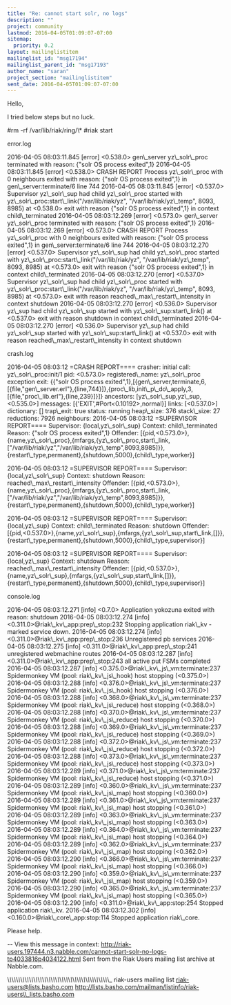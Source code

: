 ```yaml
---
title: "Re: cannot start solr, no logs"
description: ""
project: community
lastmod: 2016-04-05T01:09:07-07:00
sitemap:
  priority: 0.2
layout: mailinglistitem
mailinglist_id: "msg17194"
mailinglist_parent_id: "msg17193"
author_name: "saran"
project_section: "mailinglistitem"
sent_date: 2016-04-05T01:09:07-07:00
---
```



Hello,

I tried below steps but no luck. 

#rm -rf /var/lib/riak/ring/\\*
#riak start

error.log

2016-04-05 08:03:11.845 [error] &lt;0.538.0&gt; gen\\_server yz\\_solr\\_proc terminated
with reason: {"solr OS process exited",1}
2016-04-05 08:03:11.845 [error] &lt;0.538.0&gt; CRASH REPORT Process yz\\_solr\\_proc
with 0 neighbours exited with reason: {"solr OS process exited",1} in
gen\\_server:terminate/6 line 744
2016-04-05 08:03:11.845 [error] &lt;0.537.0&gt; Supervisor yz\\_solr\\_sup had child
yz\\_solr\\_proc started with yz\\_solr\\_proc:start\\_link("/var/lib/riak/yz",
"/var/lib/riak/yz\\_temp", 8093, 8985) at &lt;0.538.0&gt; exit with reason {"solr OS
process exited",1} in context child\\_terminated
2016-04-05 08:03:12.269 [error] &lt;0.573.0&gt; gen\\_server yz\\_solr\\_proc terminated
with reason: {"solr OS process exited",1}
2016-04-05 08:03:12.269 [error] &lt;0.573.0&gt; CRASH REPORT Process yz\\_solr\\_proc
with 0 neighbours exited with reason: {"solr OS process exited",1} in
gen\\_server:terminate/6 line 744
2016-04-05 08:03:12.270 [error] &lt;0.537.0&gt; Supervisor yz\\_solr\\_sup had child
yz\\_solr\\_proc started with yz\\_solr\\_proc:start\\_link("/var/lib/riak/yz",
"/var/lib/riak/yz\\_temp", 8093, 8985) at &lt;0.573.0&gt; exit with reason {"solr OS
process exited",1} in context child\\_terminated
2016-04-05 08:03:12.270 [error] &lt;0.537.0&gt; Supervisor yz\\_solr\\_sup had child
yz\\_solr\\_proc started with yz\\_solr\\_proc:start\\_link("/var/lib/riak/yz",
"/var/lib/riak/yz\\_temp", 8093, 8985) at &lt;0.573.0&gt; exit with reason
reached\\_max\\_restart\\_intensity in context shutdown
2016-04-05 08:03:12.270 [error] &lt;0.536.0&gt; Supervisor yz\\_sup had child
yz\\_solr\\_sup started with yz\\_solr\\_sup:start\\_link() at &lt;0.537.0&gt; exit with
reason shutdown in context child\\_terminated
2016-04-05 08:03:12.270 [error] &lt;0.536.0&gt; Supervisor yz\\_sup had child
yz\\_solr\\_sup started with yz\\_solr\\_sup:start\\_link() at &lt;0.537.0&gt; exit with
reason reached\\_max\\_restart\\_intensity in context shutdown


crash.log

2016-04-05 08:03:12 =CRASH REPORT====
 crasher:
 initial call: yz\\_solr\\_proc:init/1
 pid: &lt;0.573.0&gt;
 registered\\_name: yz\\_solr\\_proc
 exception exit: {{"solr OS process
exited",1},[{gen\\_server,terminate,6,[{file,"gen\\_server.erl"},{line,744}]},{proc\\_lib,init\\_p\\_do\\_apply,3,[{file,"proc\\_lib.erl"},{line,239}]}]}
 ancestors: [yz\\_solr\\_sup,yz\\_sup,&lt;0.535.0&gt;]
 messages: [{'EXIT',#Port&lt;0.10192&gt;,normal}]
 links: [&lt;0.537.0&gt;]
 dictionary: []
 trap\\_exit: true
 status: running
 heap\\_size: 376
 stack\\_size: 27
 reductions: 7926
 neighbours:
2016-04-05 08:03:12 =SUPERVISOR REPORT====
 Supervisor: {local,yz\\_solr\\_sup}
 Context: child\\_terminated
 Reason: {"solr OS process exited",1}
 Offender: 
[{pid,&lt;0.573.0&gt;},{name,yz\\_solr\\_proc},{mfargs,{yz\\_solr\\_proc,start\\_link,["/var/lib/riak/yz","/var/lib/riak/yz\\_temp",8093,8985]}},{restart\\_type,permanent},{shutdown,5000},{child\\_type,worker}]

2016-04-05 08:03:12 =SUPERVISOR REPORT====
 Supervisor: {local,yz\\_solr\\_sup}
 Context: shutdown
 Reason: reached\\_max\\_restart\\_intensity
 Offender: 
[{pid,&lt;0.573.0&gt;},{name,yz\\_solr\\_proc},{mfargs,{yz\\_solr\\_proc,start\\_link,["/var/lib/riak/yz","/var/lib/riak/yz\\_temp",8093,8985]}},{restart\\_type,permanent},{shutdown,5000},{child\\_type,worker}]

2016-04-05 08:03:12 =SUPERVISOR REPORT====
 Supervisor: {local,yz\\_sup}
 Context: child\\_terminated
 Reason: shutdown
 Offender: 
[{pid,&lt;0.537.0&gt;},{name,yz\\_solr\\_sup},{mfargs,{yz\\_solr\\_sup,start\\_link,[]}},{restart\\_type,permanent},{shutdown,5000},{child\\_type,supervisor}]

2016-04-05 08:03:12 =SUPERVISOR REPORT====
 Supervisor: {local,yz\\_sup}
 Context: shutdown
 Reason: reached\\_max\\_restart\\_intensity
 Offender: 
[{pid,&lt;0.537.0&gt;},{name,yz\\_solr\\_sup},{mfargs,{yz\\_solr\\_sup,start\\_link,[]}},{restart\\_type,permanent},{shutdown,5000},{child\\_type,supervisor}]


console.log

2016-04-05 08:03:12.271 [info] &lt;0.7.0&gt; Application yokozuna exited with
reason: shutdown
2016-04-05 08:03:12.274 [info] &lt;0.311.0&gt;@riak\\_kv\\_app:prep\\_stop:232 Stopping
application riak\\_kv - marked service down.
2016-04-05 08:03:12.274 [info] &lt;0.311.0&gt;@riak\\_kv\\_app:prep\\_stop:236
Unregistered pb services
2016-04-05 08:03:12.275 [info] &lt;0.311.0&gt;@riak\\_kv\\_app:prep\\_stop:241
unregistered webmachine routes
2016-04-05 08:03:12.287 [info] &lt;0.311.0&gt;@riak\\_kv\\_app:prep\\_stop:243 all
active put FSMs completed
2016-04-05 08:03:12.287 [info] &lt;0.375.0&gt;@riak\\_kv\\_js\\_vm:terminate:237
Spidermonkey VM (pool: riak\\_kv\\_js\\_hook) host stopping (&lt;0.375.0&gt;)
2016-04-05 08:03:12.288 [info] &lt;0.376.0&gt;@riak\\_kv\\_js\\_vm:terminate:237
Spidermonkey VM (pool: riak\\_kv\\_js\\_hook) host stopping (&lt;0.376.0&gt;)
2016-04-05 08:03:12.288 [info] &lt;0.368.0&gt;@riak\\_kv\\_js\\_vm:terminate:237
Spidermonkey VM (pool: riak\\_kv\\_js\\_reduce) host stopping (&lt;0.368.0&gt;)
2016-04-05 08:03:12.288 [info] &lt;0.370.0&gt;@riak\\_kv\\_js\\_vm:terminate:237
Spidermonkey VM (pool: riak\\_kv\\_js\\_reduce) host stopping (&lt;0.370.0&gt;)
2016-04-05 08:03:12.288 [info] &lt;0.369.0&gt;@riak\\_kv\\_js\\_vm:terminate:237
Spidermonkey VM (pool: riak\\_kv\\_js\\_reduce) host stopping (&lt;0.369.0&gt;)
2016-04-05 08:03:12.288 [info] &lt;0.372.0&gt;@riak\\_kv\\_js\\_vm:terminate:237
Spidermonkey VM (pool: riak\\_kv\\_js\\_reduce) host stopping (&lt;0.372.0&gt;)
2016-04-05 08:03:12.288 [info] &lt;0.373.0&gt;@riak\\_kv\\_js\\_vm:terminate:237
Spidermonkey VM (pool: riak\\_kv\\_js\\_reduce) host stopping (&lt;0.373.0&gt;)
2016-04-05 08:03:12.289 [info] &lt;0.371.0&gt;@riak\\_kv\\_js\\_vm:terminate:237
Spidermonkey VM (pool: riak\\_kv\\_js\\_reduce) host stopping (&lt;0.371.0&gt;)
2016-04-05 08:03:12.289 [info] &lt;0.360.0&gt;@riak\\_kv\\_js\\_vm:terminate:237
Spidermonkey VM (pool: riak\\_kv\\_js\\_map) host stopping (&lt;0.360.0&gt;)
2016-04-05 08:03:12.289 [info] &lt;0.361.0&gt;@riak\\_kv\\_js\\_vm:terminate:237
Spidermonkey VM (pool: riak\\_kv\\_js\\_map) host stopping (&lt;0.361.0&gt;)
2016-04-05 08:03:12.289 [info] &lt;0.363.0&gt;@riak\\_kv\\_js\\_vm:terminate:237
Spidermonkey VM (pool: riak\\_kv\\_js\\_map) host stopping (&lt;0.363.0&gt;)
2016-04-05 08:03:12.289 [info] &lt;0.364.0&gt;@riak\\_kv\\_js\\_vm:terminate:237
Spidermonkey VM (pool: riak\\_kv\\_js\\_map) host stopping (&lt;0.364.0&gt;)
2016-04-05 08:03:12.289 [info] &lt;0.362.0&gt;@riak\\_kv\\_js\\_vm:terminate:237
Spidermonkey VM (pool: riak\\_kv\\_js\\_map) host stopping (&lt;0.362.0&gt;)
2016-04-05 08:03:12.290 [info] &lt;0.366.0&gt;@riak\\_kv\\_js\\_vm:terminate:237
Spidermonkey VM (pool: riak\\_kv\\_js\\_map) host stopping (&lt;0.366.0&gt;)
2016-04-05 08:03:12.290 [info] &lt;0.359.0&gt;@riak\\_kv\\_js\\_vm:terminate:237
Spidermonkey VM (pool: riak\\_kv\\_js\\_map) host stopping (&lt;0.359.0&gt;)
2016-04-05 08:03:12.290 [info] &lt;0.365.0&gt;@riak\\_kv\\_js\\_vm:terminate:237
Spidermonkey VM (pool: riak\\_kv\\_js\\_map) host stopping (&lt;0.365.0&gt;)
2016-04-05 08:03:12.290 [info] &lt;0.311.0&gt;@riak\\_kv\\_app:stop:254 Stopped 
application riak\\_kv.
2016-04-05 08:03:12.302 [info] &lt;0.160.0&gt;@riak\\_core\\_app:stop:114 Stopped 
application riak\\_core.

Please help. 




--
View this message in context: 
http://riak-users.197444.n3.nabble.com/cannot-start-solr-no-logs-tp4033816p4034122.html
Sent from the Riak Users mailing list archive at Nabble.com.

\\_\\_\\_\\_\\_\\_\\_\\_\\_\\_\\_\\_\\_\\_\\_\\_\\_\\_\\_\\_\\_\\_\\_\\_\\_\\_\\_\\_\\_\\_\\_\\_\\_\\_\\_\\_\\_\\_\\_\\_\\_\\_\\_\\_\\_\\_\\_
riak-users mailing list
riak-users@lists.basho.com
http://lists.basho.com/mailman/listinfo/riak-users\\_lists.basho.com


